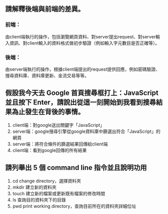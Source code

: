 ## 請解釋後端與前端的差異。

### 前端：
由client端執行的操作，包括瀏覽網頁資料、對server提出request、對server輸入資訊、對client輸入的資料格式做初步驗證（例如輸入字元數目是否正確等）。
### 後端：
由server端執行的操作，根據client端提出的request提供回應，例如密碼驗證、搜尋資料庫、資料庫更新、金流交易等等。

## 假設我今天去 Google 首頁搜尋框打上：JavaScript 並且按下 Enter，請說出從這一刻開始到我看到搜尋結果為止發生在背後的事情。

1.  client端：對google送出關鍵字「JavaScript」
2.  server端：google搜尋引擎從google資料庫中篩選出符合「JavaScript」的網頁
3.  server端：將符合條件的篩選結果回傳給client端
4.  client端：看到google回傳的所有結果


## 請列舉出 5 個 command line 指令並且說明功用

1.  cd change directory，選擇資料夾
2.  mkdir 建立新的資料夾
3.  touch 建立新的檔案或更新既有檔案的修改時間
4.  ls 查詢目的資料夾下的目錄
5.  pwd  print working directory，查詢目前所在的資料夾詳細位址
